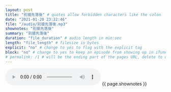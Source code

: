 ```yaml
---
layout: post
title: "別搶先落後" # quotes allow forbidden characters like the colon
date: "2021-01-20 23:22:46"
file: "/audio/別搶先落後.mp3"
shownotes: "別搶先落後"
summary: "別搶先落後"
duration: "file_duration" # audio length in min:sec
length: "file_length" # filesize in bytes
explicit: "no" # change to yes to flag with the explicit tag
block: "no" # change to yes to keep an episode from showing up in iTunes
# permalink: /1 # will be the ending part of the pages URL, delete to default to the title
---
```


<audio controls>
<source src="{{site.url}}{{site.baseurl}}{{ page.file }}" type="audio/x-mp3">
Your browser does not support the audio element.
</audio>
{{ page.shownotes }}
